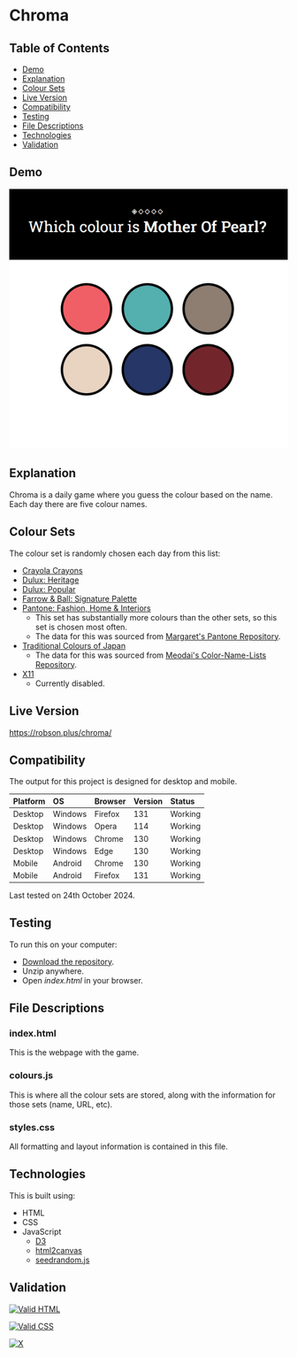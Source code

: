 # Chroma

## Table of Contents

 * [Demo](#demo)
 * [Explanation](#explanation)
 * [Colour Sets](#colour-sets)
 * [Live Version](#live-version) 
 * [Compatibility](#compatibility)
 * [Testing](#testing) 
 * [File Descriptions](#file-descriptions)
 * [Technologies](#technologies)
 * [Validation](#validation)
 
## Demo

![Demo](https://raw.githubusercontent.com/Robson/Chroma/master/Demo.gif)

## Explanation

Chroma is a daily game where you guess the colour based on the name. Each day there are five colour names.

## Colour Sets

The colour set is randomly chosen each day from this list:

 * [Crayola Crayons](https://en.wikipedia.org/wiki/List_of_Crayola_crayon_colors)
 * [Dulux: Heritage](https://www.duluxheritage.co.uk/en/colours)
 * [Dulux: Popular](https://www.dulux.co.uk/en/colour-details/filters/h_White#tabId=item0) 
 * [Farrow & Ball: Signature Palette](https://www.farrow-ball.com/paint/signature-palette)
 * [Pantone: Fashion, Home & Interiors](https://www.pantone.com/fashion-home-interiors)
   * This set has substantially more colours than the other sets, so this set is chosen most often.
   * The data for this was sourced from [Margaret's Pantone Repository](https://github.com/Margaret2/pantone-colors). 
 * [Traditional Colours of Japan](https://en.wikipedia.org/wiki/Traditional_colors_of_Japan)
   * The data for this was sourced from [Meodai's Color-Name-Lists Repository](https://github.com/meodai/color-name-lists).
 * [X11](https://en.wikipedia.org/wiki/X11_color_names)
   * Currently disabled.

## Live Version

https://robson.plus/chroma/

## Compatibility

The output for this project is designed for desktop and mobile.

| Platform | OS      | Browser          | Version | Status  |
| :------- | :------ | :--------------- | :------ | :------ |
| Desktop  | Windows | Firefox          | 131     | Working |
| Desktop  | Windows | Opera            | 114     | Working |
| Desktop  | Windows | Chrome           | 130     | Working |
| Desktop  | Windows | Edge             | 130     | Working |
| Mobile   | Android | Chrome           | 130     | Working |
| Mobile   | Android | Firefox          | 131     | Working |

Last tested on 24th October 2024.

## Testing
 
 To run this on your computer:
  * [Download the repository](https://github.com/Robson/Chroma/archive/master.zip).
  * Unzip anywhere.
  * Open *index.html* in your browser.
  
## File Descriptions

### index.html

This is the webpage with the game.

### colours.js

This is where all the colour sets are stored, along with the information for those sets (name, URL, etc).

### styles.css

All formatting and layout information is contained in this file.

## Technologies

This is built using:
 * HTML
 * CSS
 * JavaScript
   * [D3](https://github.com/d3/d3)
   * [html2canvas](https://html2canvas.hertzen.com/)
   * [seedrandom.js](https://github.com/davidbau/seedrandom)
   
## Validation
   
<a href="https://validator.w3.org/nu/?doc=https%3A%2F%2Frobson.plus%2Fchroma%2F"><img src="https://www.w3.org/Icons/valid-html401-blue" alt="Valid HTML" /></a>

<a href="http://jigsaw.w3.org/css-validator/validator?uri=https%3A%2F%2Frobson.plus%2Fchroma%2Fstyles.css&profile=css3svg&usermedium=all&warning=1"><img src="https://jigsaw.w3.org/css-validator/images/vcss-blue" alt="Valid CSS" /></a>      

[![X](https://www.codefactor.io/repository/github/robson/Chroma/badge?style=flat-square)](https://www.codefactor.io/repository/github/robson/Chroma)   
